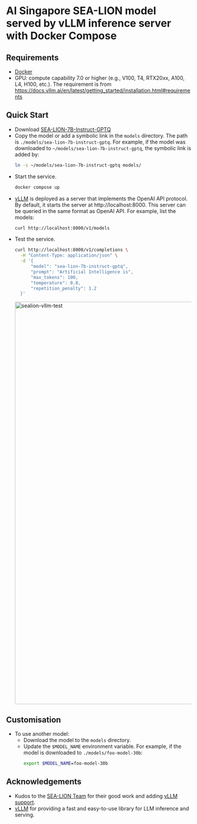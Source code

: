 # AI Singapore SEA-LION model served by vLLM inference server with Docker Compose

## Requirements
- [Docker](https://docs.docker.com/engine/install/)
- GPU: compute capability 7.0 or higher (e.g., V100, T4, RTX20xx, A100, L4, H100, etc.). The requirement is from https://docs.vllm.ai/en/latest/getting_started/installation.html#requirements

## Quick Start
- Download [SEA-LION-7B-Instruct-GPTQ](https://huggingface.co/aisingapore/sea-lion-7b-instruct-gptq)
- Copy the model or add a symbolic link in the ```models``` directory. The path is ```./models/sea-lion-7b-instruct-gptq```. For example, if the model was downloaded to ```~/models/sea-lion-7b-instruct-gptq```, the symbolic link is added by:
  ```bash
  ln -s ~/models/sea-lion-7b-instruct-gptq models/
  ```
- Start the service.
  ```bash
  docker compose up
  ```
- [vLLM](https://docs.vllm.ai/en/stable/) is deployed as a server that implements the OpenAI API protocol. By default, it starts the server at http://localhost:8000. This server can be queried in the same format as OpenAI API. For example, list the models:
  ```bash
  curl http://localhost:8000/v1/models
  ```
- Test the service.
  ```bash
  curl http://localhost:8000/v1/completions \
    -H "Content-Type: application/json" \
    -d '{
        "model": "sea-lion-7b-instruct-gptq",
        "prompt": "Artificial Intelligence is",
        "max_tokens": 100,
        "temperature": 0.8,
        "repetition_penalty": 1.2
    }'
  ```
  <img width="1094" alt="sealion-vllm-test" src="https://github.com/aisingapore/sealion-vllm/assets/62876165/99153fd5-afd7-404f-96ec-cd57e07ce45e">



## Customisation
- To use another model:
  - Download the model to the ```models``` directory.
  - Update the ```$MODEL_NAME``` environment variable. For example, if the model is downloaded to ```./models/foo-model-30b```:
    ```bash
    export $MODEL_NAME=foo-model-30b
    ```

## Acknowledgements
- Kudos to the [SEA-LION Team](https://huggingface.co/aisingapore/sea-lion-7b-instruct-gptq#the-team) for their good work and adding [vLLM support](https://github.com/aisingapore/sealion/tree/vllm/vllm).
- [vLLM](https://github.com/vllm-project/vllm) for providing a fast and easy-to-use library for LLM inference and serving.
